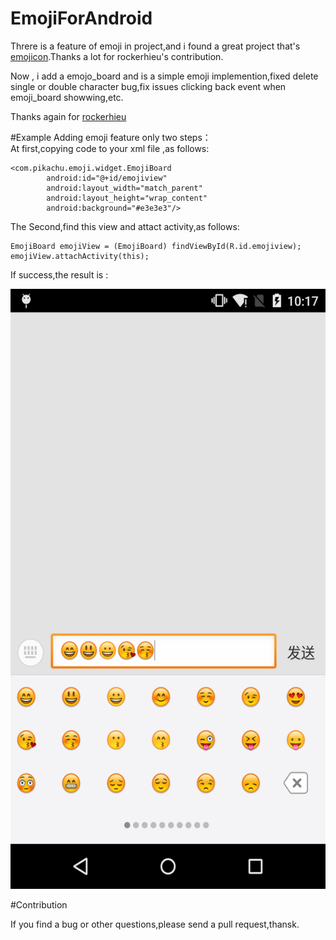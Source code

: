 # EmojiForAndroid

Threre is a feature of emoji in project,and i found a great project that's [emojicon](https://github.com/rockerhieu/emojicon).Thanks a lot for rockerhieu's contribution.
      
Now , i add a emojo_board and is a simple emoji implemention,fixed delete single or double character bug,fix issues clicking back event when emoji_board showwing,etc.

Thanks again for [rockerhieu](https://github.com/rockerhieu)

#Example
Adding emoji feature only two steps：   
At first,copying code to your xml file ,as follows:  
 
```
<com.pikachu.emoji.widget.EmojiBoard 
        android:id="@+id/emojiview"
        android:layout_width="match_parent"
        android:layout_height="wrap_content"
        android:background="#e3e3e3"/>
```

The Second,find this view and attact activity,as follows:   

```
EmojiBoard emojiView = (EmojiBoard) findViewById(R.id.emojiview);
emojiView.attachActivity(this);
```

If success,the result is :     

<img src="https://github.com/BinGoBinBin/EmojiForAndroid/raw/master/images/sample.png" width="540" height="960">

#Contribution

If you find a bug or other questions,please send a pull request,thansk.




